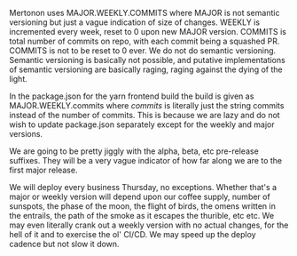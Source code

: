 Mertonon uses MAJOR.WEEKLY.COMMITS where MAJOR is not semantic versioning but just a vague indication of size of changes. WEEKLY is incremented every week, reset to 0 upon new MAJOR version. COMMITS is total number of commits on repo, with each commit being a squashed PR. COMMITS is not to be reset to 0 ever. We do not do semantic versioning. Semantic versioning is basically not possible, and putative implementations of semantic versioning are basically raging, raging against the dying of the light.

In the package.json for the yarn frontend build the build is given as MAJOR.WEEKLY.commits where _commits_ is literally just the string commits instead of the number of commits. This is because we are lazy and do not wish to update package.json separately except for the weekly and major versions.

We are going to be pretty jiggly with the alpha, beta, etc pre-release suffixes. They will be a very vague indicator of how far along we are to the first major release.

We will deploy every business Thursday, no exceptions. Whether that's a major or weekly version will depend upon our coffee supply, number of sunspots, the phase of the moon, the flight of birds, the omens written in the entrails, the path of the smoke as it escapes the thurible, etc etc. We may even literally crank out a weekly version with no actual changes, for the hell of it and to exercise the ol' CI/CD. We may speed up the deploy cadence but not slow it down.
